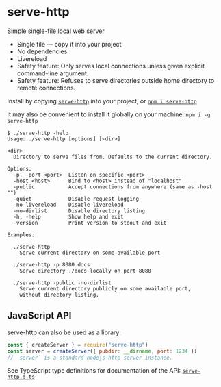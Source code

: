 # serve-http

Simple single-file local web server

- Single file — copy it into your project
- No dependencies
- Livereload
- Safety feature: Only serves local connections unless given explicit command-line argument.
- Safety feature: Refuses to serve directories outside home directory to remote connections.

Install by copying
[`serve-http`](https://raw.githubusercontent.com/rsms/serve-http/master/serve-http)
into your project, or [`npm i serve-http`](https://www.npmjs.com/package/serve-http)

It may also be convenient to install it globally on your machine: `npm i -g serve-http`

```
$ ./serve-http -help
Usage: ./serve-http [options] [<dir>]

<dir>
  Directory to serve files from. Defaults to the current directory.

Options:
  -p, -port <port>  Listen on specific <port>
  -host <host>      Bind to <host> instead of "localhost"
  -public           Accept connections from anywhere (same as -host "")
  -quiet            Disable request logging
  -no-livereload    Disable livereload
  -no-dirlist       Disable directory listing
  -h, -help         Show help and exit
  -version          Print version to stdout and exit

Examples:

  ./serve-http
    Serve current directory on some available port

  ./serve-http -p 8080 docs
    Serve directory ./docs locally on port 8080

  ./serve-http -public -no-dirlist
    Serve current directory publicly on some available port,
    without directory listing.

```

## JavaScript API

serve-http can also be used as a library:

```js
const { createServer } = require("serve-http")
const server = createServer({ pubdir: __dirname, port: 1234 })
// `server` is a standard nodejs http server instance.
```

See TypeScript type definitions for documentation of the API:
[`serve-http.d.ts`](serve-http.d.ts)
